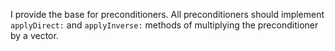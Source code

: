 I provide the base for preconditioners. All preconditioners should implement `applyDirect:` and `applyInverse:` methods of multiplying
the preconditioner by a vector.